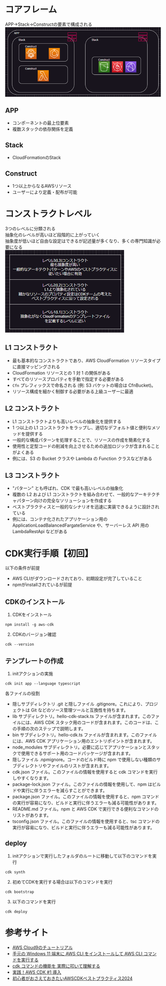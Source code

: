 # コアフレーム
APP->Stack->Constructの要素で構成される  
![](./images/コアフレーム.PNG)  
## APP
- コンポーネントの最上位要素
- 複数スタックの依存関係を定義
## Stack
- CloudFormationのStack
## Construct
- 1つ以上からなるAWSリソース
- ユーザーにより定義・配布が可能

# コンストラクトレベル
3つのレベルに分類される  
抽象化のレベルが高いほど段階的に上がっていく  
抽象度が低いほど自由な設定はできるが記述量が多くなり、多くの専門知識が必要になる  
![](./images/コンストラクトレベル.PNG)  
## L1 コンストラクト
- 最も基本的なコンストラクトであり、AWS CloudFormation リソースタイプに直接マッピングされる
- CloudFormation リソースとの 1 対 1 の関係がある
- すべてのリソースプロパティを手動で指定する必要がある
- `Cfn` プレフィックスで命名される (例: S3 バケットの場合は CfnBucket)。
- リソース構成を細かく制御する必要がある上級ユーザーに最適

## L2 コンストラクト
- L1 コンストラクトよりも高いレベルの抽象化を提供する
- 1 つ以上の L1 コンストラクトをラップし、適切なデフォルト値と便利なメソッドを提供する
- 一般的な構成パターンを処理することで、リソースの作成を簡素化する
- 使用性と定型コードの削減を向上させるための追加ロジックが含まれることがよくある
- 例には、S3 の Bucket クラスや Lambda の Function クラスなどがある

## L3 コンストラクト
- "パターン" とも呼ばれ、CDK で最も高いレベルの抽象化
- 複数の L2 および L1 コンストラクトを組み合わせて、一般的なアーキテクチャパターン向けの完全なソリューションを作成する
- ベストプラクティスと一般的なシナリオを迅速に実装できるように設計されている
- 例には、コンテナ化されたアプリケーション用の ApplicationLoadBalancedFargateService や、サーバーレス API 用の LambdaRestApi などがある

# CDK実行手順【初回】
以下の条件が前提  
- AWS CLIがダウンロードされており、初期設定が完了していること
- npmがinstallされているが前提  
##  CDKのインストール
1. CDKをインストール  
```
npm install -g aws-cdk
```
  
2. CDKのバージョン確認  
```
cdk --version
```
  
## テンプレートの作成
1. initアクションの実施  
```
cdk init app --language typescript
```
  
各ファイルの役割  
- 隠しサブディレクトリ .git と隠しファイル .gitignore。これにより、プロジェクトは Git などのソース管理ツールと互換性を持ちます。
- lib サブディレクトリ。hello-cdk-stack.ts ファイルが含まれます。このファイルには、AWS CDK スタック用のコードが含まれます。このコードは、この手順の次のステップで説明します。
- bin サブディレクトリ。hello-cdk.ts ファイルが含まれます。このファイルには、AWS CDK アプリケーション用のエントリポイントが含まれます。
- node_modules サブディレクトリ。必要に応じてアプリケーションとスタックで使用できるサポート用のコードパッケージが含まれます。
- 隠しファイル .npmignore。コードのビルド時に npm で使用しない種類のサブディレクトリやファイルのリストが含まれます。
- cdk.json ファイル。このファイルの情報を使用すると cdk コマンドを実行しやすくなります。
- package-lock.json ファイル。このファイルの情報を使用して、npm はビルドや実行に伴うエラーを減らすことができます。
- package.json ファイル。このファイルの情報を使用すると、npm コマンドの実行が容易になり、ビルドと実行に伴うエラーも減る可能性があります。
- README.md ファイル。npm と AWS CDK で実行できる便利なコマンドのリストがあります。
- tsconfig.json ファイル。このファイルの情報を使用すると、tsc コマンドの実行が容易になり、ビルドと実行に伴うエラーも減る可能性があります。

## deploy
1. initアクションで実行したフォルダのルートに移動して以下のコマンドを実行  
```
cdk synth
```
  
2. 初めてCDKを実行する場合は以下のコマンドを実行
```
cdk bootstrap
```
  
3. 以下のコマンドを実行  
```
cdk deploy
```

# 参考サイト
- [AWS Cloud9のチュートリアル](https://docs.aws.amazon.com/ja_jp/cloud9/latest/user-guide/sample-cdk.html)
- [手元の Windows 11 端末に AWS CLI をインストールして AWS CLI コマンドを実行する](https://dev.classmethod.jp/articles/install-aws-cli-on-the-windows-11-terminal-at-hand-and-execute-aws-cli-commands/)
- [cdk コマンドの機能を 実際に叩いて理解する](https://dev.classmethod.jp/articles/aws-cdk-command-line-interface/)
- [実践！AWS CDK #1 導入](https://dev.classmethod.jp/articles/cdk-practice-1-introduction/)
- [初心者がおさえておきたいAWSCDKベストプラクティス2024](https://speakerdeck.com/konokenj/cdk-best-practice-2024?slide=20)